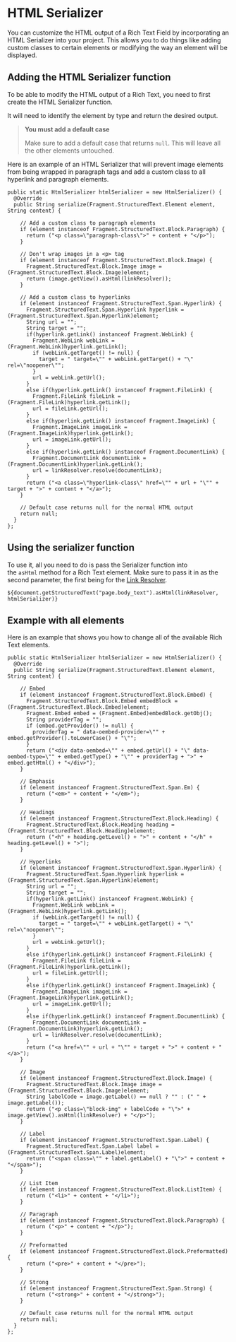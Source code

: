 # HTML Serializer

You can customize the HTML output of a Rich Text Field by incorporating an HTML Serializer into your project. This allows you to do things like adding custom classes to certain elements or modifying the way an element will be displayed.

## Adding the HTML Serializer function

To be able to modify the HTML output of a Rich Text, you need to first create the HTML Serializer function.

It will need to identify the element by type and return the desired output.

> **You must add a default case**
>
> Make sure to add a default case that returns `null`. This will leave all the other elements untouched.

Here is an example of an HTML Serializer that will prevent image elements from being wrapped in paragraph tags and add a custom class to all hyperlink and paragraph elements.

```
public static HtmlSerializer htmlSerializer = new HtmlSerializer() {
  @Override
  public String serialize(Fragment.StructuredText.Element element, String content) {

    // Add a custom class to paragraph elements
    if (element instanceof Fragment.StructuredText.Block.Paragraph) {
      return ("<p class=\"paragraph-class\">" + content + "</p>");
    }

    // Don't wrap images in a <p> tag
    if (element instanceof Fragment.StructuredText.Block.Image) {
      Fragment.StructuredText.Block.Image image = (Fragment.StructuredText.Block.Image)element;
      return (image.getView().asHtml(linkResolver));
    }

    // Add a custom class to hyperlinks
    if (element instanceof Fragment.StructuredText.Span.Hyperlink) {
      Fragment.StructuredText.Span.Hyperlink hyperlink = (Fragment.StructuredText.Span.Hyperlink)element;
      String url = "";
      String target = "";
      if(hyperlink.getLink() instanceof Fragment.WebLink) {
        Fragment.WebLink webLink = (Fragment.WebLink)hyperlink.getLink();
        if (webLink.getTarget() != null) {
          target = " target=\"" + webLink.getTarget() + "\" rel=\"noopener\"";
        }
        url = webLink.getUrl();
      }
      else if(hyperlink.getLink() instanceof Fragment.FileLink) {
        Fragment.FileLink fileLink = (Fragment.FileLink)hyperlink.getLink();
        url = fileLink.getUrl();
      }
      else if(hyperlink.getLink() instanceof Fragment.ImageLink) {
        Fragment.ImageLink imageLink = (Fragment.ImageLink)hyperlink.getLink();
        url = imageLink.getUrl();
      }
      else if(hyperlink.getLink() instanceof Fragment.DocumentLink) {
        Fragment.DocumentLink documentLink = (Fragment.DocumentLink)hyperlink.getLink();
        url = linkResolver.resolve(documentLink);
      }
      return ("<a class=\"hyperlink-class\" href=\"" + url + "\"" + target + ">" + content + "</a>");
    }

    // Default case returns null for the normal HTML output
    return null;
  }
};
```

## Using the serializer function

To use it, all you need to do is pass the Serializer function into the `asHtml` method for a Rich Text element. Make sure to pass it in as the second parameter, the first being for the [Link Resolver](../04-misc-topics/01-link-resolver.md).

```
${document.getStructuredText("page.body_text").asHtml(linkResolver, htmlSerializer)}
```

## Example with all elements

Here is an example that shows you how to change all of the available Rich Text elements.

```
public static HtmlSerializer htmlSerializer = new HtmlSerializer() {
  @Override
  public String serialize(Fragment.StructuredText.Element element, String content) {

    // Embed
    if (element instanceof Fragment.StructuredText.Block.Embed) {
      Fragment.StructuredText.Block.Embed embedBlock = (Fragment.StructuredText.Block.Embed)element;
      Fragment.Embed embed = (Fragment.Embed)embedBlock.getObj();
      String providerTag = "";
      if (embed.getProvider() != null) {
        providerTag = " data-oembed-provider=\"" + embed.getProvider().toLowerCase() + "\"";
      }
      return ("<div data-oembed=\"" + embed.getUrl() + "\" data-oembed-type=\"" + embed.getType() + "\"" + providerTag + ">" + embed.getHtml() + "</div>");
    }

    // Emphasis
    if (element instanceof Fragment.StructuredText.Span.Em) {
      return ("<em>" + content + "</em>");
    }

    // Headings
    if (element instanceof Fragment.StructuredText.Block.Heading) {
      Fragment.StructuredText.Block.Heading heading = (Fragment.StructuredText.Block.Heading)element;
      return ("<h" + heading.getLevel() + ">" + content + "</h" + heading.getLevel() + ">");
    }

    // Hyperlinks
    if (element instanceof Fragment.StructuredText.Span.Hyperlink) {
      Fragment.StructuredText.Span.Hyperlink hyperlink = (Fragment.StructuredText.Span.Hyperlink)element;
      String url = "";
      String target = "";
      if(hyperlink.getLink() instanceof Fragment.WebLink) {
        Fragment.WebLink webLink = (Fragment.WebLink)hyperlink.getLink();
        if (webLink.getTarget() != null) {
          target = " target=\"" + webLink.getTarget() + "\" rel=\"noopener\"";
        }
        url = webLink.getUrl();
      }
      else if(hyperlink.getLink() instanceof Fragment.FileLink) {
        Fragment.FileLink fileLink = (Fragment.FileLink)hyperlink.getLink();
        url = fileLink.getUrl();
      }
      else if(hyperlink.getLink() instanceof Fragment.ImageLink) {
        Fragment.ImageLink imageLink = (Fragment.ImageLink)hyperlink.getLink();
        url = imageLink.getUrl();
      }
      else if(hyperlink.getLink() instanceof Fragment.DocumentLink) {
        Fragment.DocumentLink documentLink = (Fragment.DocumentLink)hyperlink.getLink();
        url = linkResolver.resolve(documentLink);
      }
      return ("<a href=\"" + url + "\"" + target + ">" + content + "</a>");
    }

    // Image
    if (element instanceof Fragment.StructuredText.Block.Image) {
      Fragment.StructuredText.Block.Image image = (Fragment.StructuredText.Block.Image)element;
      String labelCode = image.getLabel() == null ? "" : (" " + image.getLabel());
      return ("<p class=\"block-img" + labelCode + "\">" + image.getView().asHtml(linkResolver) + "</p>");
    }

    // Label
    if (element instanceof Fragment.StructuredText.Span.Label) {
      Fragment.StructuredText.Span.Label label = (Fragment.StructuredText.Span.Label)element;
      return ("<span class=\"" + label.getLabel() + "\">" + content + "</span>");
    }

    // List Item
    if (element instanceof Fragment.StructuredText.Block.ListItem) {
      return ("<li>" + content + "</li>");
    }

    // Paragraph
    if (element instanceof Fragment.StructuredText.Block.Paragraph) {
      return ("<p>" + content + "</p>");
    }

    // Preformatted
    if (element instanceof Fragment.StructuredText.Block.Preformatted) {
      return ("<pre>" + content + "</pre>");
    }

    // Strong
    if (element instanceof Fragment.StructuredText.Span.Strong) {
      return ("<strong>" + content + "</strong>");
    }

    // Default case returns null for the normal HTML output
    return null;
  }
};
```
